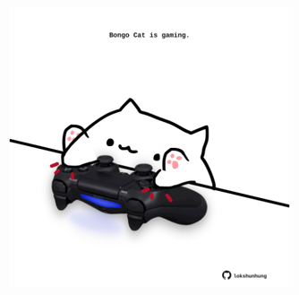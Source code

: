 <!-- built at 22/01/2022, 03:00:54 UTC -->
<p align="center">
  <img width="500" height="500" src="./ReadmeImage.svg">
</p>

